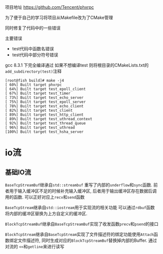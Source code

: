 项目地址 https://github.com/Tencent/phxrpc

为了便于自己的学习将项目从Makefile改为了CMake管理

同时修复了代码中的一些错误

主要错误

- test代码中函数名错误
- test代码中部分符号错误

gcc 8.3.1 下完全编译通过 如果不想编译test 则将根目录的CMakeLists.txt的
`add_subdirectory(test)`注释

```
[root@fish build]# make -j4
[ 60%] Built target phxrpc
[ 64%] Built target test_epoll_client
[ 67%] Built target test_timer
[ 73%] Built target test_echo_server
[ 75%] Built target test_epoll_server
[ 78%] Built target test_echo_client
[ 82%] Built target test_client
[ 89%] Built target test_http_client
[ 89%] Built target test_uthread_context
[ 92%] Built target test_thread_queue
[ 96%] Built target test_uthread
[100%] Built target test_hsha_server
```

# io流

## 基础IO流

`BaseTcpStreamBuf`继承自`std::streambuf` 重写了内部的`underflow`和`sync`函数. 前者用于输入缓冲区不足的时候补充输入缓冲区, 后者用于输出缓冲区存在数据后调用的函数. 可以正好对应上`recv`和`send`函数

`BaseTcpStream`继承自`std::iostream`用于实现流的相关功能 可以通过`rdbuf`函数将内部的缓冲区替换为上方自定义的缓冲区.



`BlockTcpStreamBuf`继承自`BaseTcpStreamBuf`实现了收发函数`precv`和`psend`的接口

`BlockTcpStream`继承自`BaseTcpStream`实现了文件描述符的绑定功能使用`Attach`函数绑定文件描述符, 同时生成对应的`BlockTcpStreamBuf`替换掉内部的Buffer. 通过对流的 `<<`和`getline`来进行读写







